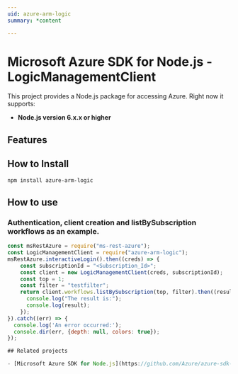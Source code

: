 ```yaml
---
uid: azure-arm-logic
summary: *content

---
```

# Microsoft Azure SDK for Node.js - LogicManagementClient
This project provides a Node.js package for accessing Azure. Right now it supports:
- **Node.js version 6.x.x or higher**

## Features


## How to Install

```bash
npm install azure-arm-logic
```

## How to use

### Authentication, client creation and listBySubscription workflows as an example.

```javascript
const msRestAzure = require("ms-rest-azure");
const LogicManagementClient = require("azure-arm-logic");
msRestAzure.interactiveLogin().then((creds) => {
    const subscriptionId = "<Subscription_Id>";
    const client = new LogicManagementClient(creds, subscriptionId);
    const top = 1;
    const filter = "testfilter";
    return client.workflows.listBySubscription(top, filter).then((result) => {
      console.log("The result is:");
      console.log(result);
    });
}).catch((err) => {
  console.log('An error occurred:');
  console.dir(err, {depth: null, colors: true});
});

## Related projects

- [Microsoft Azure SDK for Node.js](https://github.com/Azure/azure-sdk-for-node)
